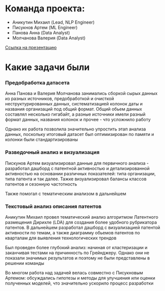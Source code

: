 # Команда проекта:
- Аникутин Михаил (Lead, NLP Engineer)
- Писукнов Артем (ML Engineer)
- Панова Анна (Data Analyst)
- Молчанова Валерия (Data Analyst)

[Ссылка на презентацию](https://docs.google.com/presentation/d/1ODlUSztoZS9i7r9Vng2WjnWKOLDvuvQ27SWszXiUtPA/edit?slide=id.p1#slide=id.p1)

# Какие задачи были
### Предобработка датасета

Анна Панова и Валерия Молчанова занимались сборкой сырых данных из разных источников, предобработкой и очисткой неструктурированных данных, систематизацией 
колонок даты и названия организаций под общий формат. Общий обьем данных составлял несколько гигабайт, 
а разные источники имели разный формат данных, названия колонок и прочее - что усложнило работу

Однако их работа позволила значительно упростить этап анализа данных, поскольку итоговый датасет был оптимизирован по памяти и колонки были стандартизированы

### Разведочный анализ и визуализация

Пискунов Артем визуализировал данные для первичного анализа - разработал дашборд с патентной активностью и детализированной активностью на основании различных показателей: 
типа организации, типа патента и так далее. Тажке визуализировал балансы классов патентов и сезонную частотность

Также помогал с тематическим анализом в дальнейшем

### Текстовый анализ описания патентов

Аникутин Михаил провел тематический анализ алгоритмом Латентного размещения Дирихле (LDA) для создания более удобного рубрикатора патентов. 
В дальнейшем разработал дашборд с визуализацией патентой активности по темам, а также диаграмму обьемов патентов по кварталам для выявления технологических трендов

Был проведен более глубокий анализ: начиная от кластеризации и заканчивая тестами на причинность по Грейнджеру. Однако они не показали значимых результатов и поэтому
не были представлены в решении команды

Во многом работа над задачей велась совместно с Писукновым Артемом: обсуждались гипотезы и методы для улучшения или оценки полученных моделей, что значительно ускорило
процесс разработки
